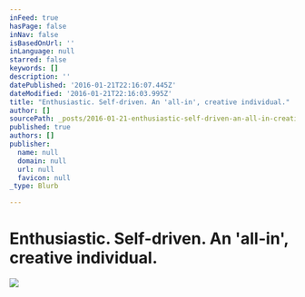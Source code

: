 ```yaml
---
inFeed: true
hasPage: false
inNav: false
isBasedOnUrl: ''
inLanguage: null
starred: false
keywords: []
description: ''
datePublished: '2016-01-21T22:16:07.445Z'
dateModified: '2016-01-21T22:16:03.995Z'
title: "Enthusiastic. Self-driven. An 'all-in', creative individual."
author: []
sourcePath: _posts/2016-01-21-enthusiastic-self-driven-an-all-in-creative-individual.md
published: true
authors: []
publisher:
  name: null
  domain: null
  url: null
  favicon: null
_type: Blurb

---
```

# Enthusiastic. Self-driven. An 'all-in', creative individual.
![](https://the-grid-user-content.s3-us-west-2.amazonaws.com/b4c16b7a-1546-4c17-adcb-fd9b3ab9252c.jpg)